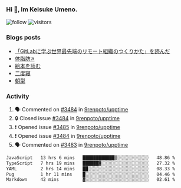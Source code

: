 ### Hi 👋, Im Keisuke Umeno.

<!--
**9renpoto/9renpoto** is a ✨ _special_ ✨ repository because its `README.md` (this file) appears on your GitHub profile.

Here are some ideas to get you started:

- 🔭 I’m currently working on ...
- 🌱 I’m currently learning ...
- 👯 I’m looking to collaborate on ...
- 🤔 I’m looking for help with ...
- 💬 Ask me about ...
- 📫 How to reach me: ...
- 😄 Pronouns: ...
- ⚡ Fun fact: ...
-->

![follow](https://img.shields.io/github/followers/9renpoto?label=Follow&style=social)
![visitors](https://komarev.com/ghpvc/?username=9renpoto&label=Profile%20views&color=0e75b6&style=flat)

### Blogs posts

<!-- BLOG-POST-LIST:START -->
- [「GitLabに学ぶ世界最先端のリモート組織のつくりかた」を読んだ](https://9renpoto.win/entry/2024/09/10/remote_organization)
- [体脂肪↗](https://9renpoto.win/entry/2024/08/12/gaining_fat)
- [絵本を読む](https://9renpoto.win/entry/2024/07/26/picture_book)
- [二度寝](https://9renpoto.win/entry/2024/07/18/going_back_to_sleep)
- [朝型](https://9renpoto.win/entry/2024/05/29/im-an-early)
<!-- BLOG-POST-LIST:END -->

### Activity

<!--START_SECTION:activity-->
1. 🗣 Commented on [#3484](https://github.com/9renpoto/upptime/issues/3484#issuecomment-2392963140) in [9renpoto/upptime](https://github.com/9renpoto/upptime)
2. 🔒 Closed issue [#3484](https://github.com/9renpoto/upptime/issues/3484) in [9renpoto/upptime](https://github.com/9renpoto/upptime)
3. ❗ Opened issue [#3485](https://github.com/9renpoto/upptime/issues/3485) in [9renpoto/upptime](https://github.com/9renpoto/upptime)
4. ❗ Opened issue [#3484](https://github.com/9renpoto/upptime/issues/3484) in [9renpoto/upptime](https://github.com/9renpoto/upptime)
5. 🗣 Commented on [#3483](https://github.com/9renpoto/upptime/issues/3483#issuecomment-2392935101) in [9renpoto/upptime](https://github.com/9renpoto/upptime)
<!--END_SECTION:activity-->

<!--START_SECTION:waka-->

```txt
JavaScript   13 hrs 6 mins   ████████████▒░░░░░░░░░░░░   48.86 %
TypeScript   7 hrs 19 mins   ██████▓░░░░░░░░░░░░░░░░░░   27.32 %
YAML         2 hrs 14 mins   ██░░░░░░░░░░░░░░░░░░░░░░░   08.33 %
Pug          1 hr 11 mins    █░░░░░░░░░░░░░░░░░░░░░░░░   04.46 %
Markdown     42 mins         ▓░░░░░░░░░░░░░░░░░░░░░░░░   02.61 %
```

<!--END_SECTION:waka-->
